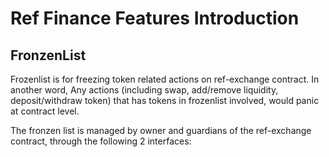 # Ref Finance Features Introduction

## FronzenList
Frozenlist is for freezing token related actions on ref-exchange contract. In another word, Any actions (including swap, add/remove liquidity, deposit/withdraw token) that has tokens in frozenlist involved, would panic at contract level.  

The fronzen list is managed by owner and guardians of the ref-exchange contract, through the following 2 interfaces:  
```rust=

```